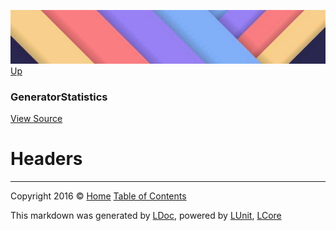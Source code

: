 ![](../Content/LDoc-banner-small.png "")
[Up](GeneratorStatistics.md)

### GeneratorStatistics
[View Source](../Markdown/Statistics/GeneratorStatistics.cs)

# Headers



---

Copyright 2016 &copy; [Home](../../README.md) [Table of Contents](../../TableOfContents.md)

This markdown was generated by [LDoc](https://github.com/CodeSingularity/LDoc), powered by [LUnit](https://github.com/CodeSingularity/LUnit), [LCore](https://github.com/CodeSingularity/LCore)
